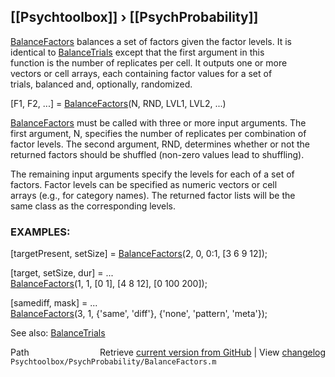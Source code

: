 ## [[Psychtoolbox]] &#8250; [[PsychProbability]]

[BalanceFactors](BalanceFactors) balances a set of factors given the factor levels.  It is  
identical to [BalanceTrials](BalanceTrials) except that the first argument in this  
function is the number of replicates per cell.  It outputs one or more  
vectors or cell arrays, each containing factor values for a set of  
trials, balanced and, optionally, randomized.  
  
[F1, F2, ...] = [BalanceFactors](BalanceFactors)(N, RND, LVL1, LVL2, ...)  
  
[BalanceFactors](BalanceFactors) must be called with three or more input arguments.  The  
first argument, N, specifies the number of replicates per combination of  
factor levels.  The second argument, RND, determines whether or not the  
returned factors should be shuffled (non-zero values lead to shuffling).  
  
The remaining input arguments specify the levels for each of a set of  
factors.  Factor levels can be specified as numeric vectors or cell  
arrays (e.g., for category names).  The returned factor lists will be the  
same class as the corresponding levels.  
  
### EXAMPLES:  
  
 [targetPresent, setSize] = [BalanceFactors](BalanceFactors)(2, 0, 0:1, [3 6 9 12]);  
  
 [target, setSize, dur] = ...  
    [BalanceFactors](BalanceFactors)(1, 1, [0 1], [4 8 12], [0 100 200]);  
  
 [samediff, mask] = ...  
    [BalanceFactors](BalanceFactors)(3, 1, {'same', 'diff'}, {'none', 'pattern', 'meta'});  
  
See also: [BalanceTrials](BalanceTrials)  




<div class="code_header" style="text-align:right;">
  <span style="float:left;">Path&nbsp;&nbsp;</span> <span class="counter">Retrieve <a href=
  "https://raw.github.com/Psychtoolbox-3/Psychtoolbox-3/beta/Psychtoolbox/PsychProbability/BalanceFactors.m">current version from GitHub</a> | View <a href=
  "https://github.com/Psychtoolbox-3/Psychtoolbox-3/commits/beta/Psychtoolbox/PsychProbability/BalanceFactors.m">changelog</a></span>
</div>
<div class="code">
  <code>Psychtoolbox/PsychProbability/BalanceFactors.m</code>
</div>

